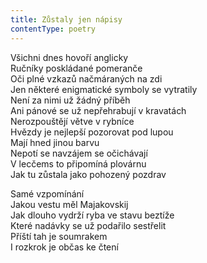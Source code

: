 ```yaml
---
title: Zůstaly jen nápisy
contentType: poetry
---
```


<section>

Všichni dnes hovoří anglicky  
Ručníky poskládané pomeranče  
Oči plné vzkazů načmáraných na zdi  
Jen některé enigmatické symboly se vytratily  
Není za nimi už žádný příběh  
Ani pánové se už nepřehrabují v kravatách  
Nerozpouštějí větve v rybníce  
Hvězdy je nejlepší pozorovat pod lupou  
Mají hned jinou barvu  
Nepotí se navzájem se očichávají  
V lecčems to připomíná plovárnu  
Jak tu zůstala jako pohozený pozdrav

</section>

<section>

Samé vzpomínání  
Jakou vestu měl Majakovskij  
Jak dlouho vydrží ryba ve stavu beztíže  
Které nadávky se už podařilo sestřelit  
Příští tah je soumrakem  
I rozkrok je občas ke čtení

</section>
